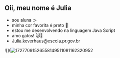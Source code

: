 ## Oii, meu nome é Julia

- sou aluna :>
- minha cor favorita é preto 🖤
- estou me desenvolvendo na linguagem Java Script
- amo gatos! 🐱💙
- Julia.keverhaus@escola.pr.gov.br
  
![](![17277091526558149511081162320952](https://github.com/user-attachments/assets/110e0987-50ea-4c21-aa1d-3b60ace93515)

